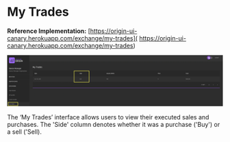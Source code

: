 # My Trades
**Reference Implementation:** [https://origin-ui-canary.herokuapp.com/exchange/my-trades]( https://origin-ui-canary.herokuapp.com/exchange/my-trades) 

![exchange-mytrades](../images/exchange/exchange-mytrades.png)

The ‘My Trades’ interface allows users to view their executed sales and purchases. The 'Side' column denotes whether it was a purchase ('Buy') or a sell ('Sell). 
